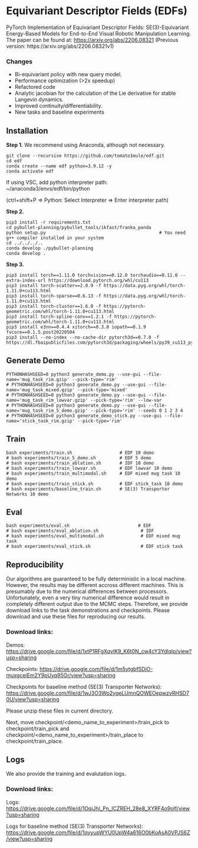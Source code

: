 # Equivariant Descriptor Fields (EDFs)
PyTorch Implementation of Equivariant Descriptor Fields: SE(3)-Equivariant Energy-Based Models for End-to-End Visual Robotic Manipulation Learning.
The paper can be found at: https://arxiv.org/abs/2206.08321 (Previous version: https&#65279;://arxiv.org/abs/2206.08321v1)

### Changes
- Bi-equivariant policy with new query model.
- Performance optimization (>2x speedup)
- Refactored code
- Analytic jacobian for the calculation of the Lie derivative for stable Langevin dynamics.
- Improved continuity/differentiability.
- New tasks and baseline experiments


## Installation

**Step 1.** We recommend using Anaconda, although not necessary.
```shell
git clone --recursive https://github.com/tomato1mule/edf.git
cd edf
conda create --name edf python=3.9.12 -y
conda activate edf
```
If using VSC, add python interpreter path: ~/anaconda3/envs/edf/bin/python

(ctrl+shift+P => Python: Select Interpreter => Enter interpreter path)


**Step 2.**
```shell
pip3 install -r requirements.txt
cd pybullet-planning/pybullet_tools/ikfast/franka_panda
python setup.py                                           # You need g++ compiler installed in your system
cd ../../../..
conda develop ./pybullet-planning
conda develop .
```

**Step 3.**
```shell
pip3 install torch==1.11.0 torchvision==0.12.0 torchaudio==0.11.0 --extra-index-url https://download.pytorch.org/whl/cu113
pip3 install torch-scatter==2.0.9 -f https://data.pyg.org/whl/torch-1.11.0+cu113.html
pip3 install torch-sparse==0.6.13 -f https://data.pyg.org/whl/torch-1.11.0+cu113.html
pip3 install torch-cluster==1.6.0 -f https://pytorch-geometric.com/whl/torch-1.11.0+cu113.html
pip3 install torch-spline-conv==1.2.1 -f https://pytorch-geometric.com/whl/torch-1.11.0+cu113.html
pip3 install e3nn==0.4.4 xitorch==0.3.0 iopath==0.1.9 fvcore==0.1.5.post20220504
pip3 install --no-index --no-cache-dir pytorch3d==0.7.0 -f https://dl.fbaipublicfiles.com/pytorch3d/packaging/wheels/py39_cu113_pyt1110/download.html
```

## Generate Demo
```shell
PYTHONHASHSEED=0 python3 generate_demo.py --use-gui --file-name='mug_task_rim.gzip' --pick-type='rim'
# PYTHONHASHSEED=0 python3 generate_demo.py --use-gui --file-name='mug_task_mixed.gzip' --pick-type='mixed'
# PYTHONHASHSEED=0 python3 generate_demo.py --use-gui --file-name='mug_task_rim_lowvar.gzip' --pick-type='rim' --low-var
# PYTHONHASHSEED=0 python3 generate_demo.py --use-gui --file-name='mug_task_rim_5_demo.gzip' --pick-type='rim' --seeds 0 1 2 3 4
# PYTHONHASHSEED=0 python3 generate_demo_stick.py --use-gui --file-name='stick_task_rim.gzip' --pick-type='rim'
```

## Train
```shell
bash experiments/train.sh                  # EDF 10 demo
# bash experiments/train_5_demo.sh         # EDF 5 demo
# bash experiments/train_ablation.sh       # IDF 10 demo
# bash experiments/train_lowvar.sh         # EDF lowvar 10 demo
# bash experiments/train_multimodal.sh     # EDF mixed mug task 10 demo
# bash experiments/train_stick.sh          # EDF stick_task 10 demo
# bash experiments/baseline_train.sh       # SE(3) Transporter Networks 10 demo
```

## Eval
```shell
bash experiments/eval.sh                          # EDF 
# bash experiments/eval_ablation.sh                # IDF
# bash experiments/eval_multimodal.sh              # EDF mixed mug task
# bash experiments/eval_stick.sh                   # EDF stick task 
```



## Reproducibility
Our algorithms are guaranteed to be fully deterministic in a local machine.
However, the results may be different accross different machines.
This is presumably due to the numerical differences between processors.
Unfortunately, even a very tiny numerical difference would result in completely different output due to the MCMC steps.
Therefore, we provide download links to the task demonstrations and checkpoints.
Please download and use these files for reproducing our results.

### Download links:

Demos: https://drive.google.com/file/d/1xtP1RFgXqvlK9_K6t0N_cw4cY3Ydlqlp/view?usp=sharing

Checkpoints: https://drive.google.com/file/d/1m5ytgbfSDjO-muxgceiEm2Y9pUyq95Gr/view?usp=sharing

Checkpoints for baseline method (SE(3) Transporter Networks): https://drive.google.com/file/d/1wJ3O3Wo2yqeLUmnQOWEOepwzvRHSD70U/view?usp=sharing

Please unzip these files in current directory.

Next, move checkpoint/\<demo_name_to_experiment\>/train_pick to checkpoint/train_pick and checkpoint/\<demo_name_to_experiment\>/train_place to checkpoint/train_place.



## Logs
We also provide the training and evalutation logs.

### Download links:
Logs: https://drive.google.com/file/d/1OqiJhI_Pn_ICZREH_28e8_XYRF4o9oIf/view?usp=sharing

Logs for baseline method (SE(3) Transporter Networks): https://drive.google.com/file/d/1qyyupWYU0UpW4a616O0bKoAsA0VPJS6Z/view?usp=sharing





